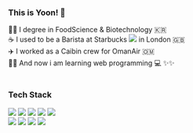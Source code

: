 <h3><b>This is Yoon! 👋</b></h3>

👩‍🔬 I degree in FoodScience & Biotechnology 🇰🇷 <br>
☕ I used to be a Barista at Starbucks <img src="https://img.shields.io/badge/Starbucks-006241?style=flat&logo=Starbucks&logoColor=white"/> in London 🇬🇧 <br>
✈️ I worked as a Caibin crew for OmanAir 🇴🇲 <br>
👩‍💻 And now i am learning web programming 💻 ✨✨
<br><br>

<h3><b>Tech Stack</b></h3>

<p>

<img src="https://img.shields.io/badge/Java-007396?style=flat-square&logo=Java&logoColor=white"/>
<img src="https://img.shields.io/badge/Spring-6DB33F?style=flat-square&logo=Spring&logoColor=white"/>
<img src="https://img.shields.io/badge/jQuery-0769AD?style=flat-square&logo=jQuery&logoColor=white"/>
<img src="https://img.shields.io/badge/JavaScript-F7DF1E?style=flat-square&logo=JavaScript&logoColor=white"/>
<img src="https://img.shields.io/badge/Oracle-F80000?style=flat-square&logo=Oracle&logoColor=white"/>
<br>  

<img src="https://img.shields.io/badge/HTML5-E34F26?style=flat-square&logo=HTML5&logoColor=white"/>
<img src="https://img.shields.io/badge/CSS3-1572B6?style=flat-square&logo=CSS3&logoColor=white"/>
<img src="https://img.shields.io/badge/Bootstrap-7952B3?style=flat-square&logo=Bootstrap&logoColor=white"/>
<img src="https://img.shields.io/badge/Apache Tomcat-F8DC75?style=flat-square&logo=Apache Tomcat&logoColor=white"/>

  
</p>





